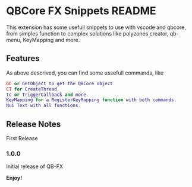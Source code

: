 # QBCore FX Snippets README

This extension has some usefull snippets to use with vscode and qbcore, from simples function to complex solutions like polyzones creator, qb-menu, KeyMapping and more.

## Features

As above descrived, you can find some ussefull commands, like

```lua
GC or GetObject to get the QBCore object
CT for CreateThread.
tc or TriggerCallback and more.
KeyMapping for a RegisterKeyMapping function with both commands.
Nui Text with all functions.
```

## Release Notes

First Release

### 1.0.0

Initial release of QB-FX

**Enjoy!**
